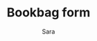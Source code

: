---
layout: post
title: Bookbag form
author: Sara
section: resources
categories: [resources, sara]
audience: ""
keywords: ""
goals: ""
actions: ""
---
